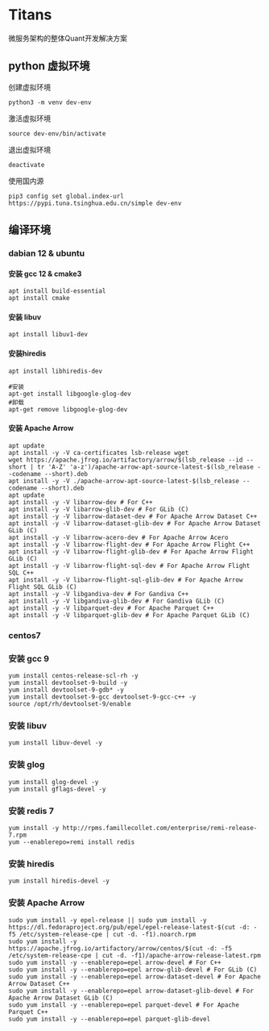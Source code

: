 # Titans

微服务架构的整体Quant开发解决方案


## python 虚拟环境

创建虚拟环境
```shell
python3 -m venv dev-env
```

激活虚拟环境
```shell
source dev-env/bin/activate
```
 
退出虚拟环境
```shell
deactivate
```

使用国内源
```shell
pip3 config set global.index-url https://pypi.tuna.tsinghua.edu.cn/simple dev-env
```

## 编译环境

### dabian 12 & ubuntu

#### 安装 gcc 12 & cmake3
```shell
apt install build-essential
apt install cmake
```

#### 安装 libuv
```shell
apt install libuv1-dev
```

#### 安装hiredis
```shell
apt install libhiredis-dev
```

```shell
#安装
apt-get install libgoogle-glog-dev
#卸载
apt-get remove libgoogle-glog-dev
```

#### 安装 Apache Arrow
```shell
apt update
apt install -y -V ca-certificates lsb-release wget
wget https://apache.jfrog.io/artifactory/arrow/$(lsb_release --id --short | tr 'A-Z' 'a-z')/apache-arrow-apt-source-latest-$(lsb_release --codename --short).deb
apt install -y -V ./apache-arrow-apt-source-latest-$(lsb_release --codename --short).deb
apt update
apt install -y -V libarrow-dev # For C++
apt install -y -V libarrow-glib-dev # For GLib (C)
apt install -y -V libarrow-dataset-dev # For Apache Arrow Dataset C++
apt install -y -V libarrow-dataset-glib-dev # For Apache Arrow Dataset GLib (C)
apt install -y -V libarrow-acero-dev # For Apache Arrow Acero
apt install -y -V libarrow-flight-dev # For Apache Arrow Flight C++
apt install -y -V libarrow-flight-glib-dev # For Apache Arrow Flight GLib (C)
apt install -y -V libarrow-flight-sql-dev # For Apache Arrow Flight SQL C++
apt install -y -V libarrow-flight-sql-glib-dev # For Apache Arrow Flight SQL GLib (C)
apt install -y -V libgandiva-dev # For Gandiva C++
apt install -y -V libgandiva-glib-dev # For Gandiva GLib (C)
apt install -y -V libparquet-dev # For Apache Parquet C++
apt install -y -V libparquet-glib-dev # For Apache Parquet GLib (C)
```

### centos7

### 安装 gcc 9
```shell
yum install centos-release-scl-rh -y
yum install devtoolset-9-build -y
yum install devtoolset-9-gdb* -y
yum install devtoolset-9-gcc devtoolset-9-gcc-c++ -y
source /opt/rh/devtoolset-9/enable
```

### 安装 libuv
```shell
yum install libuv-devel -y
```

### 安装 glog
```shell
yum install glog-devel -y
yum install gflags-devel -y
```

### 安装 redis 7 
```shell
yum install -y http://rpms.famillecollet.com/enterprise/remi-release-7.rpm
yum --enablerepo=remi install redis
```

### 安装 hiredis
```shell
yum install hiredis-devel -y
```

### 安装 Apache Arrow
```shell
sudo yum install -y epel-release || sudo yum install -y https://dl.fedoraproject.org/pub/epel/epel-release-latest-$(cut -d: -f5 /etc/system-release-cpe | cut -d. -f1).noarch.rpm
sudo yum install -y https://apache.jfrog.io/artifactory/arrow/centos/$(cut -d: -f5 /etc/system-release-cpe | cut -d. -f1)/apache-arrow-release-latest.rpm
sudo yum install -y --enablerepo=epel arrow-devel # For C++
sudo yum install -y --enablerepo=epel arrow-glib-devel # For GLib (C)
sudo yum install -y --enablerepo=epel arrow-dataset-devel # For Apache Arrow Dataset C++
sudo yum install -y --enablerepo=epel arrow-dataset-glib-devel # For Apache Arrow Dataset GLib (C)
sudo yum install -y --enablerepo=epel parquet-devel # For Apache Parquet C++
sudo yum install -y --enablerepo=epel parquet-glib-devel 
```
